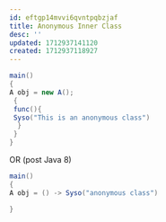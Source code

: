 ```yaml
---
id: eftgp14mvvi6qvntpqbzjaf
title: Anonymous Inner Class
desc: ''
updated: 1712937141120
created: 1712937118927
---
```



```java
main()
{ 
A obj = new A();
 {
 func(){
 Syso("This is an anonymous class")
  }
 }
}
```

OR (post Java 8)

```java
main()
{ 
A obj = () -> Syso("anonymous class")

}
```
